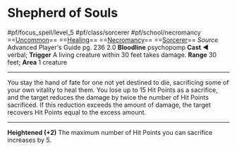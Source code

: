 # Shepherd of Souls
#pf/focus_spell/level_5 #pf/class/sorcerer #pf/school/necromancy 
==[Uncommon](../../../Traits/Uncommon.md)== ==[Healing](../../../Traits/Healing.md)== ==[Necromancy](../../../Traits/Necromancy.md)== ==[Sorcerer](../../../Traits/Sorcerer.md)==
*Source* Advanced Player's Guide pg. 236 2.0
**Bloodline** psychopomp
**Cast** ◄ verbal; **Trigger** A living creature within 30 feet takes damage.
**Range** 30 feet; **Area** 1 creature

---
You stay the hand of fate for one not yet destined to die, sacrificing some of your own vitality to heal them. You lose up to 15 Hit Points as a sacrifice, and the target reduces the damage by twice the number of Hit Points sacrificed. If this reduction exceeds the amount of damage, the target recovers Hit Points equal to the excess amount.

<hr>

**Heightened (+2)** The maximum number of Hit Points you can sacrifice increases by 5.